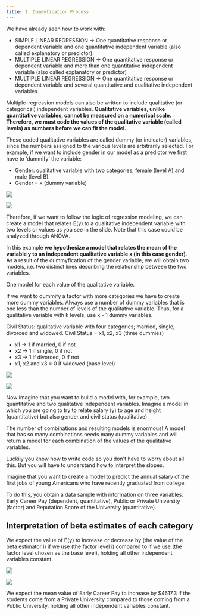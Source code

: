 ```yaml
---
title: 1. Dummyfication Process
---
```



We have already seen how to work with:
- SIMPLE LINEAR REGRESSION → One quantitative response or dependent variable and one quantitative independent variable (also called explanatory or predictor).
- MULTIPLE LINEAR REGRESSION → One quantitative response or dependent variable and more than one quantitative independent variable (also called explanatory or predictor)
- MULTIPLE LINEAR REGRESSION → One quantitative response or dependent variable and several quantitative and qualitative independent variables.

Multiple-regression models can also be written to include qualitative (or categorical) independent variables. **Qualitative variables, unlike quantitative variables, cannot be measured on a numerical scale. Therefore, we must code the values of the qualitative variable (called levels) as numbers before we can fit the model.**

These coded qualitative variables are called dummy (or indicator) variables, since the numbers assigned to the various levels are arbitrarily selected. For example, if we want to include gender in our model as a predictor we first have to ‘dummify’ the variable:
- Gender: qualitative variable with two categories; female (level A) and male (level B).
- Gender = x (dummy variable)

![](../attachments/screenshot-2024-05-11-at-202216.png)

![](../attachments/screenshot-2024-05-11-at-202227.png)

Therefore, if we want to follow the logic of regression modeling, we can create a model that relates E(y) to a qualitative independent variable with two levels or values as you see in the slide. Note that this case could be analyzed through ANOVA.

In this example **we hypothesize a model that relates the mean of the variable y to an independent qualitative variable x (in this case gender)**. As a result of the dummyfication of the gender variable, we will obtain two models, i.e. two distinct lines describing the relationship between the two variables.

One model for each value of the qualitative variable.

If we want to dummify a factor with more categories we have to create more dummy variables. Always use a number of dummy variables that is one less than the number of levels of the qualitative variable. Thus, for a qualitative variable with k levels, use k - 1 dummy variables.

Civil Status: qualitative variable with four categories; married, single, divorced and widowed. Civil Status = x1, x2, x3 (three dummies)

- x1 → 1 if married, 0 if not
- x2 → 1 if single, 0 if not
- x3 → 1 if divorced, 0 if not
- x1, x2 and x3 = 0 if widowed (base level)

![](../attachments/screenshot-2024-05-11-at-202527.png)

![](../attachments/screenshot-2024-05-11-at-202551.png)

Now imagine that you want to build a model with, for example, two quantitative and two qualitative independent variables. Imagine a model in which you are going to try to relate salary (y) to age and height (quantitative) but also gender and civil status (qualitative).

The number of combinations and resulting models is enormous! A model that has so many combinations needs many dummy variables and will return a model for each combination of the values of the qualitative variables.

Luckily you know how to write code so you don't have to worry about all this. But you will have to understand how to interpret the slopes.

Imagine that you want to create a model to predict the annual salary of the first jobs of young Americans who have recently graduated from college.

To do this, you obtain a data sample with information on three variables: Early Career Pay (dependent, quantitative), Public or Private University (factor) and Reputation Score of the University (quantitative).

## Interpretation of beta estimates of each category
We expect the value of E(y) to increase or decrease by (the value of the beta estimator i) if we use (the factor level i) compared to if we use (the factor level chosen as the base level), holding all other independent variables constant.

![](../attachments/screenshot-2024-05-11-at-202700.png)

![](../attachments/screenshot-2024-05-11-at-202713.png)

We expect the mean value of Early Career Pay to increase by $4617.3 if the students come from a Private University compared to those coming from a Public University, holding all other independent variables constant.